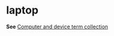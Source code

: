 # laptop

**See** [Computer and device term collection](../term-collections/computer-device-terms.md)
